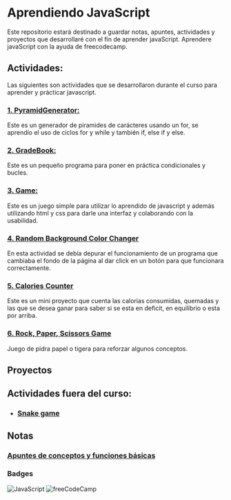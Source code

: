 # Aprendiendo JavaScript

Este repositorio estará destinado a guardar notas, apuntes, actividades y proyectos que desarrollaré con el fin de aprender javaScript.
Aprendere javaScript con la ayuda de freecodecamp.

## Actividades:
Las siguientes son actividades que se desarrollaron durante el curso para aprender y prácticar javascript.

### [1. PyramidGenerator:](./1.pyramidGenerator.js)
Este es un generador de piramides de carácteres usando un for, se aprendío el uso de ciclos for y while y también if, else if y else.

### [2. GradeBook:](./2.gradeBookApp.js)
Este es un pequeño programa para poner en práctica condicionales y bucles.

### [3. Game:](./3.game/)
Este es un juego simple para utilizar lo aprendido de javascript y además utilizando html y css para darle una interfaz y colaborando con la usabilidad.

### [4. Random Background Color Changer](./4.randomBackgroundColor/)
En esta actividad se debía depurar el funcionamiento de un programa que cambiaba el fondo de la página al dar click en un botón para que funcionara correctamente.

### [5. Calories Counter](./5.CalorieCounter/)
Este es un mini proyecto que cuenta las calorias consumidas, quemadas y las que se desea ganar para saber si se esta en deficit, en equilibrio o esta por arriba.

### [6. Rock, Paper, Scissors Game](./6.Rock-Paper-Scissors/)
Juego de pidra papel o tigera para reforzar algunos conceptos.

## Proyectos


## Actividades fuera del curso:

- ### [Snake game](./20.snake/)

## Notas

### [Apuntes de conceptos y funciones básicas](./basic.md)

### Badges
![JavaScript](https://shields.io/badge/JavaScript-F7DF1E?logo=JavaScript&logoColor=000&style=badge) ![freeCodeCamp](https://img.shields.io/badge/freeCodeCamp-0A0A23?logo=freecodecamp&logoColor=fff)